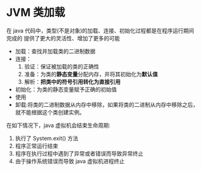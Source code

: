 # JVM 类加载

在 java 代码中，类型(不是对象)的加载、连接、初始化过程都是在程序运行期间完成的
提供了更大的灵活性、增加了更多的可能

* 加载：查找并加载类的二进制数据
* 连接：
    1. 验证：保证被加载的类的正确性
    2. 准备：为类的**静态变量**分配内存，并将其初始化为**默认值**
    3. 解析：**把类中的符号引用转化为直接引用**
* 初始化：为类的静态变量赋予正确的初始值   
* 使用
* 卸载:将类的二进制数据从内存中移除，如果将类的二进制从内存中移除之后，就不能根据这个类创建实例。

在如下情况下，java 虚拟机会结束生命周期:
1. 执行了 System.exit() 方法
2. 程序正常运行结束
3. 程序在执行过程中遇到了异常或者错误而导致异常终止
4. 由于操作系统错误而导致 java 虚拟机进程终止

